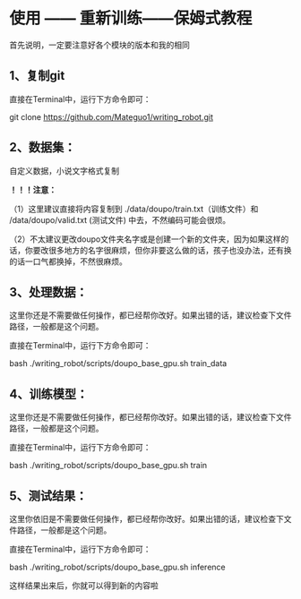 # 使用 —— 重新训练——保姆式教程

首先说明，一定要注意好各个模块的版本和我的相同

## 1、复制git

直接在Terminal中，运行下方命令即可：

git clone https://github.com/Mateguo1/writing_robot.git

## 2、数据集：

自定义数据，小说文字格式复制

**！！！注意：**

（1）这里建议直接将内容复制到 ./data/doupo/train.txt（训练文件）和 /data/doupo/valid.txt (测试文件) 中去，不然编码可能会很烦。

（2）不太建议更改doupo文件夹名字或是创建一个新的文件夹，因为如果这样的话，你要改很多地方的名字很麻烦，但你非要这么做的话，孩子也没办法，还有换的话一口气都换掉，不然很麻烦。

## 3、处理数据：

这里你还是不需要做任何操作，都已经帮你改好。如果出错的话，建议检查下文件路径，一般都是这个问题。

直接在Terminal中，运行下方命令即可：

bash ./writing_robot/scripts/doupo_base_gpu.sh train_data

## 4、训练模型：

这里你还是不需要做任何操作，都已经帮你改好。如果出错的话，建议检查下文件路径，一般都是这个问题。

直接在Terminal中，运行下方命令即可：

bash ./writing_robot/scripts/doupo_base_gpu.sh train

## 5、测试结果：

这里你依旧是不需要做任何操作，都已经帮你改好。如果出错的话，建议检查下文件路径，一般都是这个问题。

直接在Terminal中，运行下方命令即可：

bash ./writing_robot/scripts/doupo_base_gpu.sh inference

这样结果出来后，你就可以得到新的内容啦

